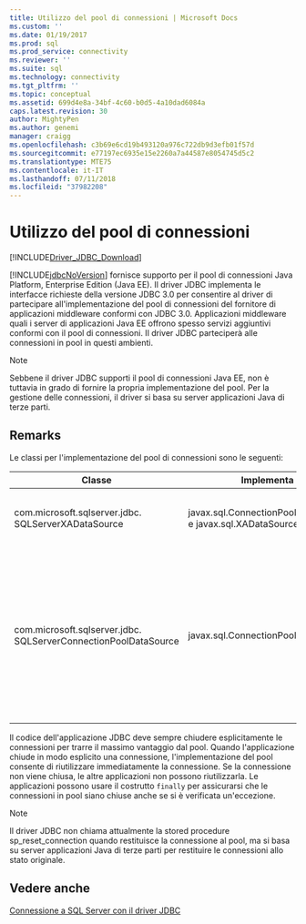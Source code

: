 ```yaml
---
title: Utilizzo del pool di connessioni | Microsoft Docs
ms.custom: ''
ms.date: 01/19/2017
ms.prod: sql
ms.prod_service: connectivity
ms.reviewer: ''
ms.suite: sql
ms.technology: connectivity
ms.tgt_pltfrm: ''
ms.topic: conceptual
ms.assetid: 699d4e8a-34bf-4c60-b0d5-4a10dad6084a
caps.latest.revision: 30
author: MightyPen
ms.author: genemi
manager: craigg
ms.openlocfilehash: c3b69e6cd19b493120a976c722db9d3efb01f57d
ms.sourcegitcommit: e77197ec6935e15e2260a7a44587e8054745d5c2
ms.translationtype: MTE75
ms.contentlocale: it-IT
ms.lasthandoff: 07/11/2018
ms.locfileid: "37982208"
---
```

# <a name="using-connection-pooling"></a>Utilizzo del pool di connessioni
[!INCLUDE[Driver_JDBC_Download](../../includes/driver_jdbc_download.md)]

  [!INCLUDE[jdbcNoVersion](../../includes/jdbcnoversion_md.md)] fornisce supporto per il pool di connessioni Java Platform, Enterprise Edition (Java EE). Il driver JDBC implementa le interfacce richieste della versione JDBC 3.0 per consentire al driver di partecipare all'implementazione del pool di connessioni del fornitore di applicazioni middleware conformi con JDBC 3.0. Applicazioni middleware quali i server di applicazioni Java EE offrono spesso servizi aggiuntivi conformi con il pool di connessioni. Il driver JDBC parteciperà alle connessioni in pool in questi ambienti.  
  
> [!NOTE]  
>  Sebbene il driver JDBC supporti il pool di connessioni Java EE, non è tuttavia in grado di fornire la propria implementazione del pool. Per la gestione delle connessioni, il driver si basa su server applicazioni Java di terze parti.  
  
## <a name="remarks"></a>Remarks  
 Le classi per l'implementazione del pool di connessioni sono le seguenti:  
  
|Classe|Implementa|Descrizione|  
|-----------|----------------|-----------------|  
|com.microsoft.sqlserver.jdbc. SQLServerXADataSource|javax.sql.ConnectionPoolDataSource e javax.sql.XADataSource|È consigliabile usare la classe [SQLServerXADataSource](../../connect/jdbc/reference/sqlserverxadatasource-class.md) per tutte le esigenze del server Java EE, in quanto implementa tutte le interfacce del pool JDBC 3.0 e XA.|  
|com.microsoft.sqlserver.jdbc. SQLServerConnectionPoolDataSource|javax.sql.ConnectionPoolDataSource|Questa classe è una connection factory che consente al server applicazioni Java EE di inserire il proprio pool di connessioni nelle connessioni fisiche. Se la configurazione del fornitore Java EE richiede una classe che implementa javax.sql.ConnectionPoolDataSource, specificare il nome della classe come [SQLServerConnectionPoolDataSource](../../connect/jdbc/reference/sqlserverconnectionpooldatasource-class.md). In genere si consiglia di usare la classe [SQLServerXADataSource](../../connect/jdbc/reference/sqlserverxadatasource-class.md) in quanto implementa entrambe le interfacce di pool e XA ed è stata verificata in più configurazioni del server Java EE.|  
  
 Il codice dell'applicazione JDBC deve sempre chiudere esplicitamente le connessioni per trarre il massimo vantaggio dal pool. Quando l'applicazione chiude in modo esplicito una connessione, l'implementazione del pool consente di riutilizzare immediatamente la connessione. Se la connessione non viene chiusa, le altre applicazioni non possono riutilizzarla. Le applicazioni possono usare il costrutto `finally` per assicurarsi che le connessioni in pool siano chiuse anche se si è verificata un'eccezione.  
  
> [!NOTE]  
>  Il driver JDBC non chiama attualmente la stored procedure sp_reset_connection quando restituisce la connessione al pool, ma si basa su server applicazioni Java di terze parti per restituire le connessioni allo stato originale.  
  
## <a name="see-also"></a>Vedere anche  
 [Connessione a SQL Server con il driver JDBC](../../connect/jdbc/connecting-to-sql-server-with-the-jdbc-driver.md)  
  
  
